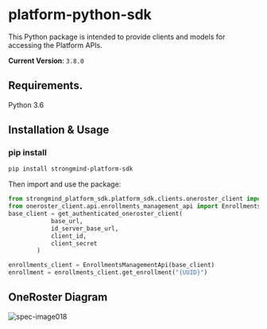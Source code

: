 # platform-python-sdk

This Python package is intended to provide clients and models for accessing the Platform APIs.

**Current Version**: `3.8.0`

## Requirements.

Python 3.6

## Installation & Usage
### pip install

```sh
pip install strongmind-platform-sdk
```

Then import and use the package:
```python
from strongmind_platform_sdk.platform_sdk.clients.oneroster_client import get_authenticated_oneroster_client
from oneroster_client.api.enrollments_management_api import EnrollmentsManagementApi
base_client = get_authenticated_oneroster_client(
            base_url,
            id_server_base_url,
            client_id,
            client_secret
        )

enrollments_client = EnrollmentsManagementApi(base_client)
enrollment = enrollments_client.get_enrollment("{UUID}")
```

## OneRoster Diagram
![spec-image018](https://user-images.githubusercontent.com/3137263/156631023-7bade029-d038-4a64-88d3-104d416d7d90.jpeg)
